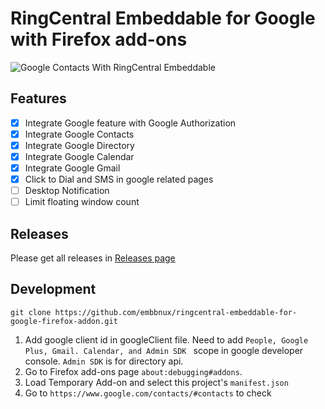 # RingCentral Embeddable for Google with Firefox add-ons

![Google Contacts With RingCentral Embeddable](https://user-images.githubusercontent.com/7036536/51007549-e5645380-1582-11e9-88a6-4c9ada1681fc.png)

## Features

- [x] Integrate Google feature with Google Authorization
- [x] Integrate Google Contacts
- [x] Integrate Google Directory
- [x] Integrate Google Calendar
- [x] Integrate Google Gmail
- [x] Click to Dial and SMS in google related pages
- [ ] Desktop Notification
- [ ] Limit floating window count

## Releases

Please get all releases in [Releases page](https://github.com/embbnux/ringcentral-embeddable-for-google-firefox-addon/releases)


## Development

```
git clone https://github.com/embbnux/ringcentral-embeddable-for-google-firefox-addon.git
```

1. Add google client id in googleClient file. Need  to add `People, Google Plus, Gmail. Calendar, and Admin SDK ` scope in google developer console. `Admin SDK` is for directory api.
1. Go to Firefox add-ons page `about:debugging#addons`.
2. Load Temporary Add-on and select this project's `manifest.json`
3. Go to `https://www.google.com/contacts/#contacts` to check
